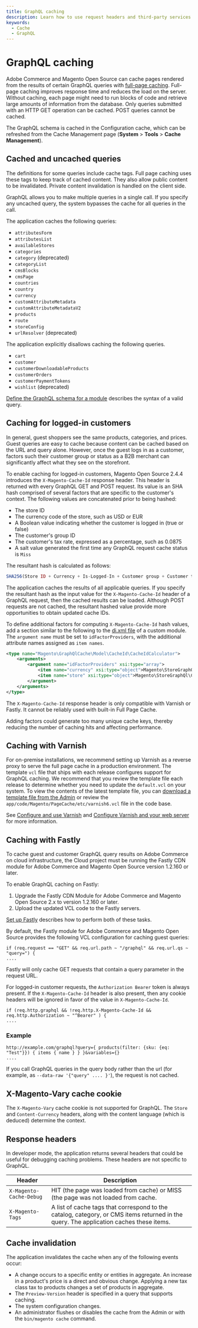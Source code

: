 ```yaml
---
title: GraphQL caching
description: Learn how to use request headers and third-party services to enable caching for queries.
keywords:
  - Cache
  - GraphQL
---
```


# GraphQL caching

Adobe Commerce and Magento Open Source can cache pages rendered from the results of certain GraphQL queries with [full-page caching](https://developer.adobe.com/commerce/php/development/cache/page/). Full-page caching improves response time and reduces the load on the server. Without caching, each page might need to run blocks of code and retrieve large amounts of information from the database. Only queries submitted with an HTTP GET operation can be cached. POST queries cannot be cached.

The GraphQL schema is cached in the Configuration cache, which can be refreshed from the Cache Management page (**System** > **Tools** > **Cache Management**).

## Cached and uncached queries

The definitions for some queries include cache tags. Full page caching uses these tags to keep track of cached content. They also allow public content to be invalidated. Private content invalidation is handled on the client side.

<InlineAlert variant="info" slots="text" />

GraphQL allows you to make multiple queries in a single call. If you specify any uncached query, the system bypasses the cache for all queries in the call.

The application caches the following queries:

* `attributesForm`
* `attributesList`
* `availableStores`
* `categories`
* `category` (deprecated)
* `categoryList`
* `cmsBlocks`
* `cmsPage`
* `countries`
* `country`
* `currency`
* `customAttributeMetadata`
* `customAttributeMetadataV2`
* `products`
* `route`
* `storeConfig`
* `urlResolver` (deprecated)

The application explicitly disallows caching the following queries.

* `cart`
* `customer`
* `customerDownloadableProducts`
* `customerOrders`
* `customerPaymentTokens`
* `wishlist` (deprecated)

[Define the GraphQL schema for a module](../develop/index.md) describes the syntax of a valid query.

## Caching for logged-in customers

In general, guest shoppers see the same products, categories, and prices. Guest queries are easy to cache because content can be cached based on the URL and query alone. However, once the guest logs in as a customer, factors such their customer group or status as a B2B merchant can significantly affect what they see on the storefront.

To enable caching for logged-in customers, Magento Open Source 2.4.4 introduces the `X-Magento-Cache-Id` response header. This header is returned with every GraphQL GET and POST request. Its value is an SHA hash comprised of several factors that are specific to the customer's context. The following values are concatenated prior to being hashed:

*  The store ID
*  The currency code of the store, such as USD or EUR
*  A Boolean value indicating whether the customer is logged in (true or false)
*  The customer's group ID
*  The customer's tax rate, expressed as a percentage, such as 0.0875
*  A salt value generated the first time any GraphQL request cache status is `Miss`

The resultant hash is calculated as follows:

```php
SHA256(Store ID + Currency + Is-Logged-In + Customer group + Customer tax rate + Salt value)
```

The application caches the results of all applicable queries. If you specify the resultant hash as the input value for the `X-Magento-Cache-Id` header of a GraphQL request, then the cached results can be loaded. Although POST requests are not cached, the resultant hashed value provide more opportunities to obtain updated cache IDs.

To define additional factors for computing `X-Magento-Cache-Id` hash values, add a section similar to the following to the [di.xml file](https://developer.adobe.com/commerce/php/development/build/dependency-injection-file/) of a custom module. The `argument name` must be set to `idFactorProviders`, with the additional attribute names assigned as `item names`.

```xml
<type name="Magento\GraphQlCache\Model\CacheId\CacheIdCalculator">
    <arguments>
        <argument name="idFactorProviders" xsi:type="array">
            <item name="currency" xsi:type="object">Magento\StoreGraphQl\CacheIdFactorProviders\CurrencyProvider</item>
            <item name="store" xsi:type="object">Magento\StoreGraphQl\CacheIdFactorProviders\StoreProvider</item>
        </argument>
    </arguments>
</type>
```

<InlineAlert variant="warning" slots="text"/>

The `X-Magento-Cache-Id` response header is only compatible with Varnish or Fastly.  It cannot be reliably used with built-in Full Page Cache.

<InlineAlert variant="info" slots="text" />

Adding factors could generate too many unique cache keys, thereby reducing the number of caching hits and affecting performance.

## Caching with Varnish

For on-premise installations, we recommend setting up Varnish as a reverse proxy to serve the full page cache in a production environment. The template `vcl` file that ships with each release configures support for GraphQL caching. We recommend that you review the template file each release to determine whether you need to update the `default.vcl` on your system. To view the contents of the latest template file, you can [download a template file from the Admin](https://docs.magento.com/user-guide/system/cache-full-page.html) or review the `app/code/Magento/PageCache/etc/varnish6.vcl` file in the code base.

See [Configure and use Varnish](https://experienceleague.adobe.com/docs/commerce-operations/configuration-guide/cache/varnish/config-varnish.html) and [Configure Varnish and your web server](https://experienceleague.adobe.com/docs/commerce-operations/configuration-guide/cache/config-varnish-server.html) for more information.

## Caching with Fastly

To cache guest and customer GraphQL query results on Adobe Commerce on cloud infrastructure, the Cloud project must be running the Fastly CDN module for Adobe Commerce and Magento Open Source version 1.2.160 or later.

To enable GraphQL caching on Fastly:

1. Upgrade the Fastly CDN Module for Adobe Commerce and Magento Open Source 2.x to version 1.2.160 or later.
1. Upload the updated VCL code to the Fastly servers.

[Set up Fastly](https://devdocs.magento.com/cloud/cdn/configure-fastly.html) describes how to perform both of these tasks.

By default, the Fastly module for Adobe Commerce and Magento Open Source provides the following VCL configuration for caching guest queries:

```text
if (req.request == "GET" && req.url.path ~ "/graphql" && req.url.qs ~ "query=") {
....
```

Fastly will only cache GET requests that contain a query parameter in the request URL.

For logged-in customer requests, the `Authorization Bearer` token is always present. If the `X-Magento-Cache-Id` header is also present, then any cookie headers will be ignored in favor of the value in `X-Magento-Cache-Id`.

```text
if (req.http.graphql && !req.http.X-Magento-Cache-Id && req.http.Authorization ~ "^Bearer" ) {
....
```

### Example

```text
http://example.com/graphql?query={ products(filter: {sku: {eq: "Test"}}) { items { name } } }&variables={}
....
```

<InlineAlert variant="info" slots="text" />

If you call GraphQL queries in the query body rather than the url (for example, as `--data-raw '{"query" .... }'`), the request is not cached.

## X-Magento-Vary cache cookie

The `X-Magento-Vary` cache cookie is not supported for GraphQL. The `Store` and `Content-Currency`  headers, along with the content language (which is deduced) determine the context.

## Response headers

In developer mode, the application returns several headers that could be useful for debugging caching problems. These headers are not specific to GraphQL.

Header | Description
--- |---
`X-Magento-Cache-Debug` | HIT (the page was loaded from cache) or MISS (the page was not loaded from cache.
`X-Magento-Tags` | A list of cache tags that correspond to the catalog, category, or CMS items returned in the query. The application caches these items.

## Cache invalidation

The application invalidates the cache when any of the following events occur:

*  A change occurs to a specific entity or entities in aggregate. An increase in a product's price is a direct and obvious change. Applying a new tax class tax to products changes a set of products in aggregate.
*  The `Preview-Version` header is specified in a query that supports caching.
*  The system configuration changes.
*  An administrator flushes or disables the cache from the Admin or with the `bin/magento cache` command.

